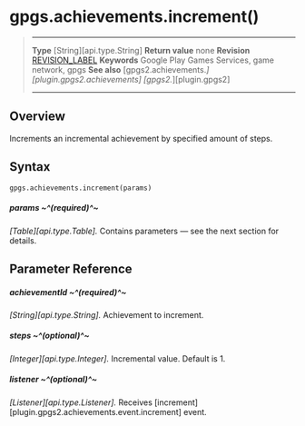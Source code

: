 # gpgs.achievements.increment()

> --------------------- ------------------------------------------------------------------------------------------
> __Type__              [String][api.type.String]
> __Return value__      none
> __Revision__          [REVISION_LABEL](REVISION_URL)
> __Keywords__          Google Play Games Services, game network, gpgs
> __See also__          [gpgs2.achievements.*][plugin.gpgs2.achievements]
>                       [gpgs2.*][plugin.gpgs2]
> --------------------- ------------------------------------------------------------------------------------------

## Overview

Increments an incremental achievement by specified amount of steps.

## Syntax

	gpgs.achievements.increment(params)

##### params ~^(required)^~
_[Table][api.type.Table]._ Contains parameters — see the next section for details.

## Parameter Reference

##### achievementId ~^(required)^~
_[String][api.type.String]._ Achievement to increment.

##### steps ~^(optional)^~
_[Integer][api.type.Integer]._ Incremental value. Default is 1.

##### listener ~^(optional)^~
_[Listener][api.type.Listener]._ Receives [increment][plugin.gpgs2.achievements.event.increment] event.